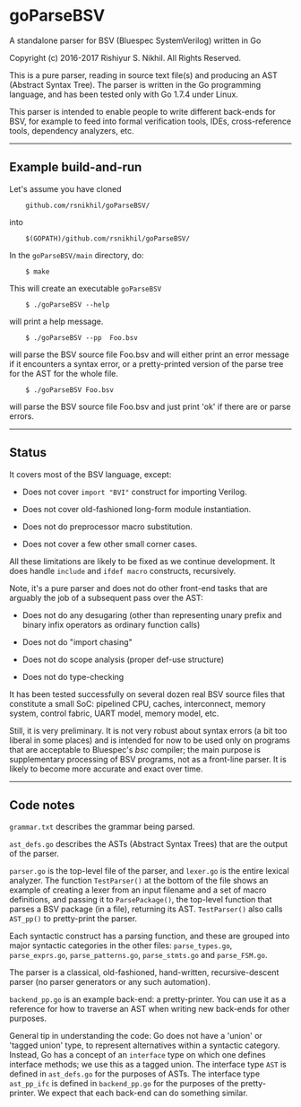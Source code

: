 # goParseBSV
A standalone parser for BSV (Bluespec SystemVerilog) written in Go

Copyright (c) 2016-2017 Rishiyur S. Nikhil. All Rights Reserved.

This is a pure parser, reading in source text file(s) and producing an
AST (Abstract Syntax Tree).  The parser is written in the Go
programming language, and has been tested only with Go 1.7.4 under
Linux.

This parser is intended to enable people to write different back-ends
for BSV, for example to feed into formal verification tools, IDEs,
cross-reference tools, dependency analyzers, etc.

----------------------------------------------------------------

## Example build-and-run


Let's assume you have cloned

        github.com/rsnikhil/goParseBSV/

into

        $(GOPATH)/github.com/rsnikhil/goParseBSV/

In the `goParseBSV/main` directory, do:

        $ make

This will create an executable `goParseBSV`

        $ ./goParseBSV --help

will print a help message.

        $ ./goParseBSV --pp  Foo.bsv

will parse the BSV source file Foo.bsv and will either print an error
message if it encounters a syntax error, or a pretty-printed version
of the parse tree for the AST for the whole file.

        $ ./goParseBSV Foo.bsv

will parse the BSV source file Foo.bsv and just print 'ok' if there are or parse errors.

----------------------------------------------------------------

## Status

It covers most of the BSV language, except:

  * Does not cover `import "BVI"` construct for importing Verilog.

  * Does not cover old-fashioned long-form module instantiation.

  * Does not do preprocessor macro substitution.

  * Does not cover a few other small corner cases.

All these limitations are likely to be fixed as we continue
development.  It does handle `include` and `ifdef macro` constructs,
recursively.

Note, it's a pure parser and does not do other front-end tasks that
are arguably the job of a subsequent pass over the AST:

  * Does not do any desugaring (other than representing unary prefix and binary infix operators as ordinary function calls)

  * Does not do "import chasing"

  * Does not do scope analysis (proper def-use structure)
  * Does not do type-checking

It has been tested successfully on several dozen real BSV source files
that constitute a small SoC: pipelined CPU, caches, interconnect,
memory system, control fabric, UART model, memory model, etc.

Still, it is very preliminary.  It is not very robust about syntax
errors (a bit too liberal in some places) and is intended for now to
be used only on programs that are acceptable to Bluespec's _bsc_
compiler; the main purpose is supplementary processing of BSV
programs, not as a front-line parser.  It is likely to become more
accurate and exact over time.

----------------------------------------------------------------

## Code notes

`grammar.txt` describes the grammar being parsed.

`ast_defs.go` describes the ASTs (Abstract Syntax Trees) that are the output of the parser.

`parser.go` is the top-level file of the parser, and `lexer.go` is the
entire lexical analyzer.  The function `TestParser()` at the bottom of
the file shows an example of creating a lexer from an input filename
and a set of macro definitions, and passing it to `ParsePackage()`,
the top-level function that parses a BSV package (in a file),
returning its AST.  `TestParser()` also calls `AST_pp()` to pretty-print
the parser.

Each syntactic construct has a parsing function, and these are grouped
into major syntactic categories in the other files: `parse_types.go`,
`parse_exprs.go`, `parse_patterns.go`, `parse_stmts.go` and
`parse_FSM.go`.

The parser is a classical, old-fashioned, hand-written,
recursive-descent parser (no parser generators or any such automation).

`backend_pp.go` is an example back-end: a pretty-printer.  You can use
it as a reference for how to traverse an AST when writing new
back-ends for other purposes.

General tip in understanding the code: Go does not have a 'union' or
'tagged union' type, to represent alternatives within a syntactic
category. Instead, Go has a concept of an `interface` type on which
one defines interface methods; we use this as a tagged union.  The
interface type `AST` is defined in `ast_defs.go` for the purposes of
ASTs.  The interface type `ast_pp_ifc` is defined in `backend_pp.go`
for the purposes of the pretty-printer.  We expect that each back-end
can do something similar.
